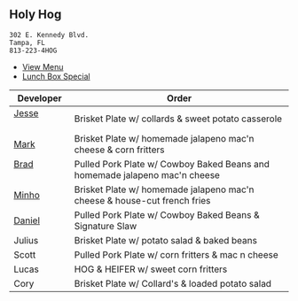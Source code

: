 
## Holy Hog

```
302 E. Kennedy Blvd.
Tampa, FL
813-223-4HOG
```

* [View Menu](https://www.holyhogbbq.com/menu/)
* [Lunch Box Special](http://www.holyhogbbq.com/bbq-lunch-box-special/)

Developer     | Order
--------------|---------------------
[Jesse](https://github.com/jessecurry)              | Brisket Plate w/ collards & sweet potato casserole
[Mark](http://github.com/mark-smithtb)              | Brisket Plate w/ homemade jalapeno mac'n cheese & corn fritters              
[Brad](https://github.com/bradreed)                 | Pulled Pork Plate w/ Cowboy Baked Beans and homemade jalapeno mac'n cheese
[Minho](https://github.com/minhochoi)               | Brisket Plate w/ homemade jalapeno mac'n cheese & house-cut french fries
[Daniel](https://github.come/dtartaglia)            | Pulled Pork Plate w/ Cowboy Baked Beans & Signature Slaw
Julius                                              | Brisket Plate w/ potato salad & baked beans
Scott                                               | Pulled Pork Plate w/ corn fritters & mac n cheese
Lucas                                               | HOG & HEIFER w/ sweet corn fritters
Cory                                                | Brisket Plate w/ Collard's & loaded potato salad
